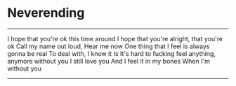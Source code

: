 # Neverending

---

I hope that you're ok this time around
I hope that you're alright, that you're ok
Call my name out loud, Hear me now
One thing that I feel
is always gonna be real
To deal with, I know it
Is It's hard to fucking feel
anything, anymore without you
I still love you
And I feel it in my bones
When I'm without you

---
